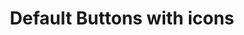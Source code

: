 ---
title: Default Buttons with icons
category: Application
paid: true
isActive: true
ltr: {"vue":{"vueTail":[],"vueCss":[]},"react":{"jsxCss":[],"jsxTail":[{"code":"// sm\n<button\n    className=\"flex items-center gap-2 px-3 py-1.5 text-sm text-white duration-150 bg-indigo-600 rounded-lg hover:bg-indigo-500 active:bg-indigo-700\"\n>\n    <svg xmlns=\"http://www.w3.org/2000/svg\" viewBox=\"0 0 24 24\" fill=\"currentColor\" className=\"w-4 h-4\">\n        <path fillRule=\"evenodd\" d=\"M6.32 2.577a49.255 49.255 0 0111.36 0c1.497.174 2.57 1.46 2.57 2.93V21a.75.75 0 01-1.085.67L12 18.089l-7.165 3.583A.75.75 0 013.75 21V5.507c0-1.47 1.073-2.756 2.57-2.93z\" clipRule=\"evenodd\" />\n    </svg>\n    Button\n</button>\n\n// default\n<button\n    className=\"flex items-center gap-2 px-4 py-2 text-white bg-indigo-600 rounded-lg duration-150 hover:bg-indigo-500 active:bg-indigo-700\"\n>\n    <svg xmlns=\"http://www.w3.org/2000/svg\" viewBox=\"0 0 24 24\" fill=\"currentColor\" className=\"w-5 h-5\">\n        <path fillRule=\"evenodd\" d=\"M6.32 2.577a49.255 49.255 0 0111.36 0c1.497.174 2.57 1.46 2.57 2.93V21a.75.75 0 01-1.085.67L12 18.089l-7.165 3.583A.75.75 0 013.75 21V5.507c0-1.47 1.073-2.756 2.57-2.93z\" clipRule=\"evenodd\" />\n    </svg>\n    Button\n</button>\n\n// md\n<button\n    className=\"flex items-center gap-2 px-5 py-3 text-white duration-150 bg-indigo-600 rounded-lg hover:bg-indigo-500 active:bg-indigo-700\"\n>\n    <svg xmlns=\"http://www.w3.org/2000/svg\" viewBox=\"0 0 24 24\" fill=\"currentColor\" className=\"w-6 h-6\">\n        <path fillRule=\"evenodd\" d=\"M6.32 2.577a49.255 49.255 0 0111.36 0c1.497.174 2.57 1.46 2.57 2.93V21a.75.75 0 01-1.085.67L12 18.089l-7.165 3.583A.75.75 0 013.75 21V5.507c0-1.47 1.073-2.756 2.57-2.93z\" clipRule=\"evenodd\" />\n    </svg>\n    Button\n</button>\n\n// lg\n<button\n    className=\"flex items-center gap-2 px-6 py-3.5 text-white bg-indigo-600 rounded-lg duration-150 hover:bg-indigo-500 active:bg-indigo-700\"\n>\n    <svg xmlns=\"http://www.w3.org/2000/svg\" viewBox=\"0 0 24 24\" fill=\"currentColor\" className=\"w-6 h-6\">\n        <path fillRule=\"evenodd\" d=\"M6.32 2.577a49.255 49.255 0 0111.36 0c1.497.174 2.57 1.46 2.57 2.93V21a.75.75 0 01-1.085.67L12 18.089l-7.165 3.583A.75.75 0 013.75 21V5.507c0-1.47 1.073-2.756 2.57-2.93z\" clipRule=\"evenodd\" />\n    </svg>\n    Button\n</button>\n\n// xl\n<button\n    className=\"flex items-center gap-2 px-7 py-4 text-white duration-150 bg-indigo-600 rounded-lg hover:bg-indigo-500 active:bg-indigo-700\"\n>\n    <svg xmlns=\"http://www.w3.org/2000/svg\" viewBox=\"0 0 24 24\" fill=\"currentColor\" className=\"w-6 h-6\">\n        <path fillRule=\"evenodd\" d=\"M6.32 2.577a49.255 49.255 0 0111.36 0c1.497.174 2.57 1.46 2.57 2.93V21a.75.75 0 01-1.085.67L12 18.089l-7.165 3.583A.75.75 0 013.75 21V5.507c0-1.47 1.073-2.756 2.57-2.93z\" clipRule=\"evenodd\" />\n    </svg>\n    Button\n</button>","label":"App.jsx"}]},"preview":"function App() {\n  return /*#__PURE__*/React.createElement(\"div\", {\n    className: \"btns-container\"\n  }, /*#__PURE__*/React.createElement(\"button\", {\n    className: \"flex items-center gap-2 px-3 py-1.5 text-sm text-white duration-150 bg-indigo-600 rounded-lg hover:bg-indigo-500 active:bg-indigo-700\"\n  }, /*#__PURE__*/React.createElement(\"svg\", {\n    xmlns: \"http://www.w3.org/2000/svg\",\n    viewBox: \"0 0 24 24\",\n    fill: \"currentColor\",\n    className: \"w-4 h-4\"\n  }, /*#__PURE__*/React.createElement(\"path\", {\n    fillRule: \"evenodd\",\n    d: \"M6.32 2.577a49.255 49.255 0 0111.36 0c1.497.174 2.57 1.46 2.57 2.93V21a.75.75 0 01-1.085.67L12 18.089l-7.165 3.583A.75.75 0 013.75 21V5.507c0-1.47 1.073-2.756 2.57-2.93z\",\n    clipRule: \"evenodd\"\n  })), \"Button\"), /*#__PURE__*/React.createElement(\"button\", {\n    className: \"flex items-center gap-2 px-4 py-2 text-white bg-indigo-600 rounded-lg duration-150 hover:bg-indigo-500 active:bg-indigo-700\"\n  }, /*#__PURE__*/React.createElement(\"svg\", {\n    xmlns: \"http://www.w3.org/2000/svg\",\n    viewBox: \"0 0 24 24\",\n    fill: \"currentColor\",\n    className: \"w-5 h-5\"\n  }, /*#__PURE__*/React.createElement(\"path\", {\n    fillRule: \"evenodd\",\n    d: \"M6.32 2.577a49.255 49.255 0 0111.36 0c1.497.174 2.57 1.46 2.57 2.93V21a.75.75 0 01-1.085.67L12 18.089l-7.165 3.583A.75.75 0 013.75 21V5.507c0-1.47 1.073-2.756 2.57-2.93z\",\n    clipRule: \"evenodd\"\n  })), \"Button\"), /*#__PURE__*/React.createElement(\"button\", {\n    className: \"flex items-center gap-2 px-5 py-3 text-white duration-150 bg-indigo-600 rounded-lg hover:bg-indigo-500 active:bg-indigo-700\"\n  }, /*#__PURE__*/React.createElement(\"svg\", {\n    xmlns: \"http://www.w3.org/2000/svg\",\n    viewBox: \"0 0 24 24\",\n    fill: \"currentColor\",\n    className: \"w-6 h-6\"\n  }, /*#__PURE__*/React.createElement(\"path\", {\n    fillRule: \"evenodd\",\n    d: \"M6.32 2.577a49.255 49.255 0 0111.36 0c1.497.174 2.57 1.46 2.57 2.93V21a.75.75 0 01-1.085.67L12 18.089l-7.165 3.583A.75.75 0 013.75 21V5.507c0-1.47 1.073-2.756 2.57-2.93z\",\n    clipRule: \"evenodd\"\n  })), \"Button\"), /*#__PURE__*/React.createElement(\"button\", {\n    className: \"flex items-center gap-2 px-6 py-3.5 text-white bg-indigo-600 rounded-lg duration-150 hover:bg-indigo-500 active:bg-indigo-700\"\n  }, /*#__PURE__*/React.createElement(\"svg\", {\n    xmlns: \"http://www.w3.org/2000/svg\",\n    viewBox: \"0 0 24 24\",\n    fill: \"currentColor\",\n    className: \"w-6 h-6\"\n  }, /*#__PURE__*/React.createElement(\"path\", {\n    fillRule: \"evenodd\",\n    d: \"M6.32 2.577a49.255 49.255 0 0111.36 0c1.497.174 2.57 1.46 2.57 2.93V21a.75.75 0 01-1.085.67L12 18.089l-7.165 3.583A.75.75 0 013.75 21V5.507c0-1.47 1.073-2.756 2.57-2.93z\",\n    clipRule: \"evenodd\"\n  })), \"Button\"), /*#__PURE__*/React.createElement(\"button\", {\n    className: \"flex items-center gap-2 px-7 py-4 text-white duration-150 bg-indigo-600 rounded-lg hover:bg-indigo-500 active:bg-indigo-700\"\n  }, /*#__PURE__*/React.createElement(\"svg\", {\n    xmlns: \"http://www.w3.org/2000/svg\",\n    viewBox: \"0 0 24 24\",\n    fill: \"currentColor\",\n    className: \"w-6 h-6\"\n  }, /*#__PURE__*/React.createElement(\"path\", {\n    fillRule: \"evenodd\",\n    d: \"M6.32 2.577a49.255 49.255 0 0111.36 0c1.497.174 2.57 1.46 2.57 2.93V21a.75.75 0 01-1.085.67L12 18.089l-7.165 3.583A.75.75 0 013.75 21V5.507c0-1.47 1.073-2.756 2.57-2.93z\",\n    clipRule: \"evenodd\"\n  })), \"Button\"));\n}"}
rtl: {"vue":{"vueCss":[],"vueTail":[]},"react":{"jsxCss":[],"jsxTail":[{"label":"App.jsx","code":"// sm\n<button\n    className=\"flex items-center gap-2 px-3 py-1.5 text-sm text-white duration-150 bg-indigo-600 rounded-lg hover:bg-indigo-500 active:bg-indigo-700\"\n>\n    <svg xmlns=\"http://www.w3.org/2000/svg\" viewBox=\"0 0 24 24\" fill=\"currentColor\" className=\"w-4 h-4\">\n        <path fillRule=\"evenodd\" d=\"M6.32 2.577a49.255 49.255 0 0111.36 0c1.497.174 2.57 1.46 2.57 2.93V21a.75.75 0 01-1.085.67L12 18.089l-7.165 3.583A.75.75 0 013.75 21V5.507c0-1.47 1.073-2.756 2.57-2.93z\" clipRule=\"evenodd\" />\n    </svg>\n    اضغط هنا\n</button>\n\n// default\n<button\n    className=\"flex items-center gap-2 px-4 py-2 text-white bg-indigo-600 rounded-lg duration-150 hover:bg-indigo-500 active:bg-indigo-700\"\n>\n    <svg xmlns=\"http://www.w3.org/2000/svg\" viewBox=\"0 0 24 24\" fill=\"currentColor\" className=\"w-5 h-5\">\n        <path fillRule=\"evenodd\" d=\"M6.32 2.577a49.255 49.255 0 0111.36 0c1.497.174 2.57 1.46 2.57 2.93V21a.75.75 0 01-1.085.67L12 18.089l-7.165 3.583A.75.75 0 013.75 21V5.507c0-1.47 1.073-2.756 2.57-2.93z\" clipRule=\"evenodd\" />\n    </svg>\n    اضغط هنا\n</button>\n\n// md\n<button\n    className=\"flex items-center gap-2 px-5 py-3 text-white duration-150 bg-indigo-600 rounded-lg hover:bg-indigo-500 active:bg-indigo-700\"\n>\n    <svg xmlns=\"http://www.w3.org/2000/svg\" viewBox=\"0 0 24 24\" fill=\"currentColor\" className=\"w-6 h-6\">\n        <path fillRule=\"evenodd\" d=\"M6.32 2.577a49.255 49.255 0 0111.36 0c1.497.174 2.57 1.46 2.57 2.93V21a.75.75 0 01-1.085.67L12 18.089l-7.165 3.583A.75.75 0 013.75 21V5.507c0-1.47 1.073-2.756 2.57-2.93z\" clipRule=\"evenodd\" />\n    </svg>\n    اضغط هنا\n</button>\n\n// lg\n<button\n    className=\"flex items-center gap-2 px-6 py-3.5 text-white bg-indigo-600 rounded-lg duration-150 hover:bg-indigo-500 active:bg-indigo-700\"\n>\n    <svg xmlns=\"http://www.w3.org/2000/svg\" viewBox=\"0 0 24 24\" fill=\"currentColor\" className=\"w-6 h-6\">\n        <path fillRule=\"evenodd\" d=\"M6.32 2.577a49.255 49.255 0 0111.36 0c1.497.174 2.57 1.46 2.57 2.93V21a.75.75 0 01-1.085.67L12 18.089l-7.165 3.583A.75.75 0 013.75 21V5.507c0-1.47 1.073-2.756 2.57-2.93z\" clipRule=\"evenodd\" />\n    </svg>\n    اضغط هنا\n</button>\n\n// xl\n<button\n    className=\"flex items-center gap-2 px-7 py-4 text-white duration-150 bg-indigo-600 rounded-lg hover:bg-indigo-500 active:bg-indigo-700\"\n>\n    <svg xmlns=\"http://www.w3.org/2000/svg\" viewBox=\"0 0 24 24\" fill=\"currentColor\" className=\"w-6 h-6\">\n        <path fillRule=\"evenodd\" d=\"M6.32 2.577a49.255 49.255 0 0111.36 0c1.497.174 2.57 1.46 2.57 2.93V21a.75.75 0 01-1.085.67L12 18.089l-7.165 3.583A.75.75 0 013.75 21V5.507c0-1.47 1.073-2.756 2.57-2.93z\" clipRule=\"evenodd\" />\n    </svg>\n    اضغط هنا\n</button>"}]},"preview":"function App() {\n  return /*#__PURE__*/React.createElement(\"div\", {\n    className: \"btns-container\"\n  }, /*#__PURE__*/React.createElement(\"button\", {\n    className: \"flex items-center gap-2 px-3 py-1.5 text-sm text-white duration-150 bg-indigo-600 rounded-lg hover:bg-indigo-500 active:bg-indigo-700\"\n  }, /*#__PURE__*/React.createElement(\"svg\", {\n    xmlns: \"http://www.w3.org/2000/svg\",\n    viewBox: \"0 0 24 24\",\n    fill: \"currentColor\",\n    className: \"w-4 h-4\"\n  }, /*#__PURE__*/React.createElement(\"path\", {\n    fillRule: \"evenodd\",\n    d: \"M6.32 2.577a49.255 49.255 0 0111.36 0c1.497.174 2.57 1.46 2.57 2.93V21a.75.75 0 01-1.085.67L12 18.089l-7.165 3.583A.75.75 0 013.75 21V5.507c0-1.47 1.073-2.756 2.57-2.93z\",\n    clipRule: \"evenodd\"\n  })), \"\\u0627\\u0636\\u063A\\u0637 \\u0647\\u0646\\u0627\"), /*#__PURE__*/React.createElement(\"button\", {\n    className: \"flex items-center gap-2 px-4 py-2 text-white bg-indigo-600 rounded-lg duration-150 hover:bg-indigo-500 active:bg-indigo-700\"\n  }, /*#__PURE__*/React.createElement(\"svg\", {\n    xmlns: \"http://www.w3.org/2000/svg\",\n    viewBox: \"0 0 24 24\",\n    fill: \"currentColor\",\n    className: \"w-5 h-5\"\n  }, /*#__PURE__*/React.createElement(\"path\", {\n    fillRule: \"evenodd\",\n    d: \"M6.32 2.577a49.255 49.255 0 0111.36 0c1.497.174 2.57 1.46 2.57 2.93V21a.75.75 0 01-1.085.67L12 18.089l-7.165 3.583A.75.75 0 013.75 21V5.507c0-1.47 1.073-2.756 2.57-2.93z\",\n    clipRule: \"evenodd\"\n  })), \"\\u0627\\u0636\\u063A\\u0637 \\u0647\\u0646\\u0627\"), /*#__PURE__*/React.createElement(\"button\", {\n    className: \"flex items-center gap-2 px-5 py-3 text-white duration-150 bg-indigo-600 rounded-lg hover:bg-indigo-500 active:bg-indigo-700\"\n  }, /*#__PURE__*/React.createElement(\"svg\", {\n    xmlns: \"http://www.w3.org/2000/svg\",\n    viewBox: \"0 0 24 24\",\n    fill: \"currentColor\",\n    className: \"w-6 h-6\"\n  }, /*#__PURE__*/React.createElement(\"path\", {\n    fillRule: \"evenodd\",\n    d: \"M6.32 2.577a49.255 49.255 0 0111.36 0c1.497.174 2.57 1.46 2.57 2.93V21a.75.75 0 01-1.085.67L12 18.089l-7.165 3.583A.75.75 0 013.75 21V5.507c0-1.47 1.073-2.756 2.57-2.93z\",\n    clipRule: \"evenodd\"\n  })), \"\\u0627\\u0636\\u063A\\u0637 \\u0647\\u0646\\u0627\"), /*#__PURE__*/React.createElement(\"button\", {\n    className: \"flex items-center gap-2 px-6 py-3.5 text-white bg-indigo-600 rounded-lg duration-150 hover:bg-indigo-500 active:bg-indigo-700\"\n  }, /*#__PURE__*/React.createElement(\"svg\", {\n    xmlns: \"http://www.w3.org/2000/svg\",\n    viewBox: \"0 0 24 24\",\n    fill: \"currentColor\",\n    className: \"w-6 h-6\"\n  }, /*#__PURE__*/React.createElement(\"path\", {\n    fillRule: \"evenodd\",\n    d: \"M6.32 2.577a49.255 49.255 0 0111.36 0c1.497.174 2.57 1.46 2.57 2.93V21a.75.75 0 01-1.085.67L12 18.089l-7.165 3.583A.75.75 0 013.75 21V5.507c0-1.47 1.073-2.756 2.57-2.93z\",\n    clipRule: \"evenodd\"\n  })), \"\\u0627\\u0636\\u063A\\u0637 \\u0647\\u0646\\u0627\"), /*#__PURE__*/React.createElement(\"button\", {\n    className: \"flex items-center gap-2 px-7 py-4 text-white duration-150 bg-indigo-600 rounded-lg hover:bg-indigo-500 active:bg-indigo-700\"\n  }, /*#__PURE__*/React.createElement(\"svg\", {\n    xmlns: \"http://www.w3.org/2000/svg\",\n    viewBox: \"0 0 24 24\",\n    fill: \"currentColor\",\n    className: \"w-6 h-6\"\n  }, /*#__PURE__*/React.createElement(\"path\", {\n    fillRule: \"evenodd\",\n    d: \"M6.32 2.577a49.255 49.255 0 0111.36 0c1.497.174 2.57 1.46 2.57 2.93V21a.75.75 0 01-1.085.67L12 18.089l-7.165 3.583A.75.75 0 013.75 21V5.507c0-1.47 1.073-2.756 2.57-2.93z\",\n    clipRule: \"evenodd\"\n  })), \"\\u0627\\u0636\\u063A\\u0637 \\u0647\\u0646\\u0627\"));\n}"}
slug: /buttons
id: c867c549-b47c-4a58-9033-69b2beb4ac19
created_at: 1668378483370
---
